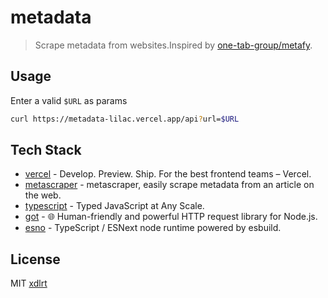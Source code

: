 # metadata

> Scrape metadata from websites.Inspired by [one-tab-group/metafy](https://github.com/one-tab-group/metafy).

## Usage

Enter a valid `$URL` as params

```bash
curl https://metadata-lilac.vercel.app/api?url=$URL
```

## Tech Stack

* [vercel](https://vercel.com/) - Develop. Preview. Ship. For the best frontend teams – Vercel.
* [metascraper](https://metascraper.js.org/) - metascraper, easily scrape metadata from an article on the web.
* [typescript](https://www.typescriptlang.org/) - Typed JavaScript at Any Scale.
* [got](https://github.com/sindresorhus/got) - 🌐 Human-friendly and powerful HTTP request library for Node.js.
* [esno](https://github.com/antfu/esno) - TypeScript / ESNext node runtime powered by esbuild.

## License

MIT [xdlrt](https://github.com/xdlrt)
